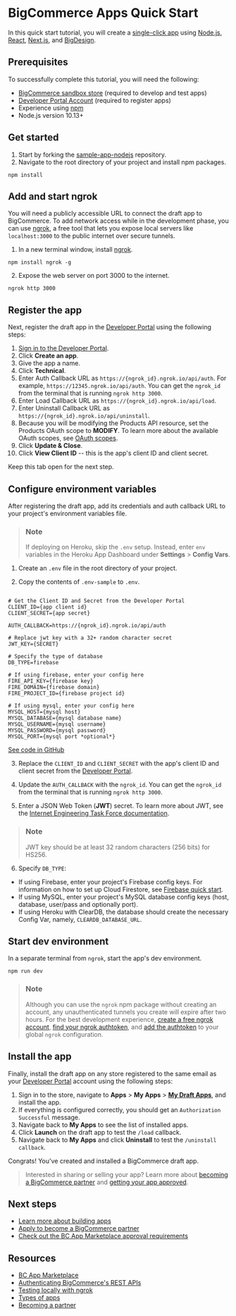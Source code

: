 # BigCommerce Apps Quick Start

In this quick start tutorial, you will create a [single-click app](/api-docs/getting-started/building-apps-bigcommerce/types-of-apps) using [Node.js](https://nodejs.org/en/), [React](https://www.reactjs.org/), [Next.js](https://nextjs.org/), and [BigDesign](https://developer.bigcommerce.com/big-design). 

## Prerequisites

To successfully complete this tutorial, you will need the following:

* [BigCommerce sandbox store](/api-docs/partner/getting-started/create-a-sandbox-store) (required to develop and test apps)
* [Developer Portal Account](https://devtools.bigcommerce.com/) (required to register apps)
* Experience using [npm](https://www.npmjs.com/)
* Node.js version 10.13+

## Get started

1. Start by forking the [sample-app-nodejs](https://github.com/bigcommerce/sample-app-nodejs) repository.
2. Navigate to the root directory of your project and install npm packages.

```shell
npm install
```

## Add and start ngrok

You will need a publicly accessible URL to connect the draft app to BigCommerce. To add network access while in the development phase, you can use [ngrok](https://ngrok.com/docs), a free tool that lets you expose local servers like `localhost:3000` to the public internet over secure tunnels.

1. In a new terminal window, install [ngrok](https://www.npmjs.com/package/ngrok#usage).

```shell
npm install ngrok -g
```

2. Expose the web server on port 3000 to the internet.

```shell
ngrok http 3000
```

## Register the app

Next, register the draft app in the [Developer Portal](https://devtools.bigcommerce.com/) using the following steps:

1. [Sign in to the Developer Portal](https://devtools.bigcommerce.com/).
2. Click **Create an app**.
3. Give the app a name.
4. Click **Technical**.
5. Enter Auth Callback URL as `https://{ngrok_id}.ngrok.io/api/auth`. For example, `https://12345.ngrok.io/api/auth`. You can get the `ngrok_id` from the terminal that is running `ngrok http 3000`.
6. Enter Load Callback URL as `https://{ngrok_id}.ngrok.io/api/load`.
7. Enter Uninstall Callback URL as `https://{ngrok_id}.ngrok.io/api/uninstall`.
8. Because you will be modifying the Products API resource, set the Products OAuth scope to **MODIFY**. To learn more about the available OAuth scopes, see [OAuth scopes](/api-docs/getting-started/authentication/rest-api-authentication#oauth-scopes).
9. Click **Update & Close**.
10. Click **View Client ID** -- this is the app's client ID and client secret.

Keep this tab open for the next step.

## Configure environment variables

After registering the draft app, add its credentials and auth callback URL to your project's environment variables file.

<div class="HubBlock--callout">
<div class="CalloutBlock--info">
<div class="HubBlock-content">

> ### Note
> If deploying on Heroku, skip the `.env` setup. Instead, enter `env` variables in the Heroku App Dashboard under **Settings** > **Config Vars**.

</div>
</div>
</div>

1. Create an `.env` file in the root directory of your project.

2. Copy the contents of `.env-sample` to `.env`.

```shell

# Get the Client ID and Secret from the Developer Portal
CLIENT_ID={app client id}
CLIENT_SECRET={app secret}

AUTH_CALLBACK=https://{ngrok_id}.ngrok.io/api/auth

# Replace jwt key with a 32+ random character secret
JWT_KEY={SECRET}

# Specify the type of database
DB_TYPE=firebase

# If using firebase, enter your config here
FIRE_API_KEY={firebase key}
FIRE_DOMAIN={firebase domain}
FIRE_PROJECT_ID={firebase project id}

# If using mysql, enter your config here
MYSQL_HOST={mysql host}
MYSQL_DATABASE={mysql database name}
MYSQL_USERNAME={mysql username}
MYSQL_PASSWORD={mysql password}
MYSQL_PORT={mysql port *optional*}
```

[See code in GitHub](https://github.com/bigcommerce/sample-app-nodejs/blob/main/.env-sample)

3. Replace the `CLIENT_ID` and `CLIENT_SECRET` with the app's client ID and client secret from the [Developer Portal](https://devtools.bigcommerce.com/).

4. Update the `AUTH_CALLBACK` with the `ngrok_id`. You can get the `ngrok_id` from the terminal that is running `ngrok http 3000`. 

5. Enter a JSON Web Token (**JWT**) secret. To learn more about JWT, see the [Internet Engineering Task Force documentation](https://datatracker.ietf.org/doc/html/rfc7519).

<div class="HubBlock--callout">
<div class="CalloutBlock--info">
<div class="HubBlock-content">

> ### Note
> JWT key should be at least 32 random characters (256 bits) for HS256.

</div>
</div>
</div>

6. Specify `DB_TYPE`:
* If using Firebase, enter your project's Firebase config keys. For information on how to set up Cloud Firestore, see [Firebase quick start](https://firebase.google.com/docs/firestore/quickstart). 
* If using MySQL, enter your project's MySQL database config keys (host, database, user/pass and optionally port).
* If using Heroku with ClearDB, the database should create the necessary Config Var, namely, `CLEARDB_DATABASE_URL`.

## Start dev environment

In a separate terminal from `ngrok`, start the app's dev environment.

```shell
npm run dev
```
<div class="HubBlock--callout">
<div class="CalloutBlock--info">
<div class="HubBlock-content">

> ### Note
> Although you can use the `ngrok` npm package without creating an account, any unauthenticated tunnels you create will expire after two hours. For the best development experience, [create a free ngrok account](https://dashboard.ngrok.com/signup), [find your ngrok authtoken](https://dashboard.ngrok.com/get-started/your-authtoken), and [add the authtoken](https://ngrok.com/docs#getting-started-authtoken) to your global `ngrok` configuration.

</div>
</div>
</div>

## Install the app

Finally, install the draft app on any store registered to the same email as your [Developer Portal](https://devtools.bigcommerce.com/my/apps) account using the following steps: 

1. Sign in to the store, navigate to **Apps** > **My Apps** > [**My Draft Apps**](https://login.bigcommerce.com/deep-links/manage/marketplace/apps/my-apps/drafts), and install the app.
2. If everything is configured correctly, you should get an `Authorization Successful` message.
3. Navigate back to **My Apps** to see the list of installed apps.
4. Click **Launch** on the draft app to test the `/load` callback.
5. Navigate back to **My Apps** and click **Uninstall** to test the `/uninstall callback`.

Congrats! You've created and installed a BigCommerce draft app.

<div class="HubBlock--callout">
<div class="CalloutBlock--info">
<div class="HubBlock-content">

> Interested in sharing or selling your app? Learn more about [becoming a BigCommerce partner](https://www.bigcommerce.com/partners/become-a-partner) and [getting your app approved](/api-docs/partner/app-store-approval-requirements).

</div>
</div>
</div>

## Next steps
* [Learn more about building apps](/api-docs/getting-started/building-apps-bigcommerce/building-apps)
* [Apply to become a BigCommerce partner](https://www.bigcommerce.com/partners/become-a-partner)
* [Check out the BC App Marketplace approval requirements](/api-docs/partner/app-store-approval-requirements)

## Resources
* [BC App Marketplace](https://www.bigcommerce.com/apps/)
* [Authenticating BigCommerce's REST APIs](/api-docs/getting-started/authentication/rest-api-authentication)
* [Testing locally with ngrok](/api-docs/apps/guide/development#testing-locally-with-ngrok)
* [Types of apps](/api-docs/getting-started/building-apps-bigcommerce/types-of-apps)
* [Becoming a partner](/api-docs/partner/becoming-a-partner)
